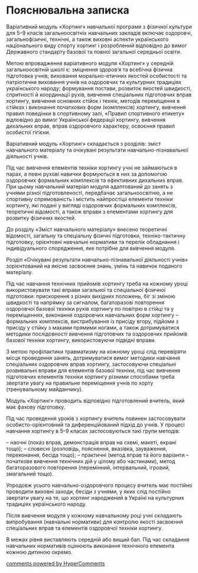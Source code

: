 <div id="hypercomments_widget" class="js-hypercomments-widget invisible"></div>

Пояснювальна записка
=============================

Варіативний модуль «Хортинг» навчальної програми з фізичної культури для 5–9 класів загальноосвітніх навчальних закладів включає оздоровчі, загальнофізичні, технічні, а також виховні аспекти українського національного виду спорту хортинг і розроблений відповідно до вимог Державного стандарту базової та повної загальної середньої освіти.

Метою впровадження варіативного модуля «Хортинг» у середній загальноосвітній школі є: зміцнення здоров’я та всебічна фізична підготовка учнів; виховання морально-етичних якостей особистості та патріотичне виховання учнів на оздоровчих та культурних традиціях українського народу; формування постави, розвиток якостей швидкості, спритності й координації рухів, вивчення спеціальних підготовчих вправ хортингу, вивчення основних стійок і технік, методів переміщення в стійках і виконання початкових форм (комплексів) хортингу, вивчення правил поведінки в спортивному залі, «Правил спортивного етикету» відповідно до вимог Української федерації хортингу, вивчення дихальних вправ, вправ оздоровчого характеру, освоєння правил особистої гігієни.

Варіативний модуль «Хортинг» складається з розділів: зміст навчального матеріалу та очікувані результати навчально-пізнавальної діяльності учнів.

Під час вивчення елементів техніки хортингу учні не займаються в парах, а певні рухові навички формуються в них за допомогою оздоровчих формальних комплексів та ефективних дихальних вправ. При цьому навчальний матеріал модуля адаптований до занять з учнями різної підготовленості, передбачає загальноосвітню, а не спортивну спрямованість і містить найпростіші елементи техніки хортингу, які подані у вигляді оздоровчих формальних комплексів, теоретичні відомості, а також вправи з елементами хортингу для розвитку фізичних якостей.

До розділу «Зміст навчального матеріалу» внесено теоретичні відомості, загальну та спеціальну фізичні підготовки, техніко-тактичну підготовку, орієнтовні навчальні нормативи та перелік обладнання і індивідуального спорядження, яке потрібне для вивчення модуля.

Розділ «Очікувані результати навчально-пізнавальної діяльності учнів» зорієнтований на якісне засвоєння знань, умінь та навичок поданого матеріалу. 

Під час навчання технічних прийомів хортингу треба на кожному уроці використовувати такі вправи загальної та спеціальної фізичної підготовки: прискорення з різних вихідних положень, біг зі зміною швидкості та напрямку за сигналом, багаторазові повторення оздоровчої базової техніки рухів хортингу по повітрю в стійці та у переміщеннях, виконання оздоровчих навчальних форм хортингу – формальних комплексів, вистрибування із присіду вгору, підйоми з присіду у стійку з махами прямими ногами, а також дотримуватися методики послідовності вивчення підготовчих та оздоровчих прийомів базової техніки хортингу, використовуючи підвідні вправи.

З метою профілактики травматизму на кожному уроці слід перевіряти місця проведення занять, дотримуватися вимог методики навчання спеціальних оздоровчих вправ хортингу, застосовуючи спеціальні розвивальні вправи для елементів базової техніки, під час вивчення підготовчих елементів техніки хортингу різними способами треба звертати увагу на правильне переміщення учнів по хорту (тренувальному майданчику).

Модуль «Хортинг» проводить відповідно підготовлений вчитель, який має фахову підготовку.

Під час проведення уроків з хортингу вчитель повинен застосовувати особисто-орієнтовний та диференційований підхід до учнів. У процесі навчання хортингу в 5–9 класах застосовуються такі групи методів:

– наочні (показ вправ, демонстрація вправ на схемі, макеті, екрані тощо);
– словесні (розповідь, пояснення, вказівка, зауваження, переконання, бесіда тощо);
– практичні (метод вправ та його варіанти – початкове вивчення технічних дій у цілому або частинами), метод багаторазового повторення (перемінний, інтервальний, ігровий, змагальний тощо).

Упродовж усього навчально-оздоровчого процесу вчитель має постійно проводити виховні заходи, бесіди з учнями, у яких слід постійно звертати увагу на те, що хортинг народжений в Україні на культурних традиціях українського народу.

Після вивчення модуля у кожному навчальному році учні складають випробування (навчальні нормативи) для контролю якості засвоєння спеціальних вправ та елементів оздоровчої техніки хортингу.

В межах рівня виставляють середній або вищий бал. Під час складання навчальних нормативів оцінюють виконання технічного елемента кожною дитиною окремо.



<div class="js-hypercomments-container">
    <a href="http://hypercomments.com" class="hc-link" title="comments widget">comments powered by HyperComments</a>
</div>
